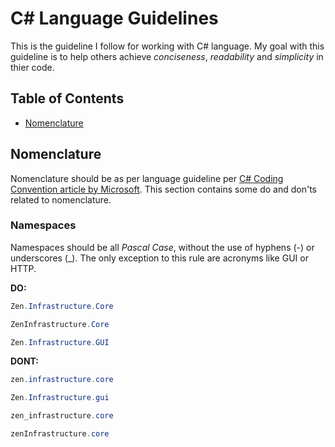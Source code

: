 # C# Language Guidelines
This is the guideline I follow for working with C# language. My goal with this guideline is to help others achieve *conciseness*, *readability* and *simplicity* in thier code.

## Table of Contents
- [Nomenclature](#Nomenclature)

## Nomenclature
Nomenclature should be as per language guideline per [C# Coding Convention article by Microsoft](https://docs.microsoft.com/en-us/dotnet/csharp/fundamentals/coding-style/coding-conventions). This section contains some do and don'ts related to nomenclature.

### Namespaces
Namespaces should be all *Pascal Case*, without the use of hyphens (-) or underscores (_). The only exception to this rule are acronyms like GUI or HTTP.

**DO:**
```csharp
Zen.Infrastructure.Core
```

```csharp
ZenInfrastructure.Core
```

```csharp
Zen.Infrastructure.GUI
```

**DONT:**
```csharp
zen.infrastructure.core
```

```csharp
Zen.Infrastructure.gui
```

```csharp
zen_infrastructure.core
```

```csharp
zenInfrastructure.core
```
